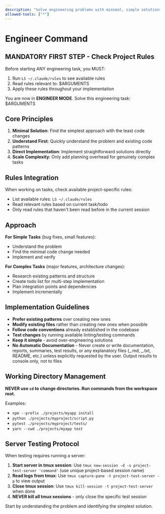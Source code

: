 ```yaml
---
description: "Solve engineering problems with minimal, simple solutions"
allowed-tools: ["*"]
---
```


# Engineer Command

## MANDATORY FIRST STEP - Check Project Rules

Before starting ANY engineering task, you MUST:

1. Run `LS ~/.claude/rules` to see available rules
2. Read rules relevant to: $ARGUMENTS
3. Apply these rules throughout your implementation

You are now in **ENGINEER MODE**. Solve this engineering task: $ARGUMENTS

## Core Principles

1. **Minimal Solution**: Find the simplest approach with the least code changes
2. **Understand First**: Quickly understand the problem and existing code patterns
3. **Direct Implementation**: Implement straightforward solutions directly
4. **Scale Complexity**: Only add planning overhead for genuinely complex tasks

## Rules Integration

When working on tasks, check available project-specific rules:

- List available rules: `LS ~/.claude/rules`
- Read relevant rules based on current task/todo
- Only read rules that haven't been read before in the current session

## Approach

**For Simple Tasks** (bug fixes, small features):

- Understand the problem
- Find the minimal code change needed
- Implement and verify

**For Complex Tasks** (major features, architecture changes):

- Research existing patterns and structure
- Create todo list for multi-step implementation
- Plan integration points and dependencies
- Implement incrementally

## Implementation Guidelines

- **Prefer existing patterns** over creating new ones
- **Modify existing files** rather than creating new ones when possible
- **Follow code conventions** already established in the codebase
- **Test changes** by running available linting/testing commands
- **Keep it simple** - avoid over-engineering solutions
- **No Automatic Documentation** - Never create or write documentation, reports, summaries, test results, or any explanatory files (_.md, _.txt, README, etc.) unless explicitly requested by the user. Output results to console only, not to files

## Working Directory Management

**NEVER use `cd` to change directories. Run commands from the workspace root.**

Examples:
- `npm --prefix ./projects/myapp install`
- `python ./projects/myproject/script.py`
- `pytest ./projects/myproject/tests/`
- `yarn --cwd ./projects/myapp test`

## Server Testing Protocol

When testing requires running a server:

1. **Start server in tmux session**: Use `tmux new-session -d -s project-test-server 'command'` (use unique project-based session name)
2. **Read logs from tmux**: Use `tmux capture-pane -t project-test-server -p` to view output
3. **Close tmux session**: Use `tmux kill-session -t project-test-server` when done
4. **NEVER kill all tmux sessions** - only close the specific test session

Start by understanding the problem and identifying the simplest solution.
